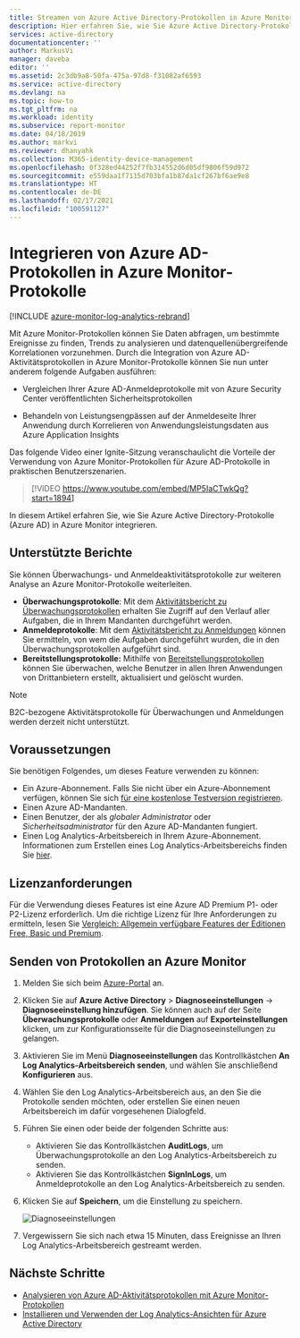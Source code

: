 ```yaml
---
title: Streamen von Azure Active Directory-Protokollen in Azure Monitor-Protokolle | Microsoft-Dokumentation
description: Hier erfahren Sie, wie Sie Azure Active Directory-Protokolle in Azure Monitor-Protokolle integrieren.
services: active-directory
documentationcenter: ''
author: MarkusVi
manager: daveba
editor: ''
ms.assetid: 2c3db9a8-50fa-475a-97d8-f31082af6593
ms.service: active-directory
ms.devlang: na
ms.topic: how-to
ms.tgt_pltfrm: na
ms.workload: identity
ms.subservice: report-monitor
ms.date: 04/18/2019
ms.author: markvi
ms.reviewer: dhanyahk
ms.collection: M365-identity-device-management
ms.openlocfilehash: 0f328ed44252f7fb314552d6d05df9806f59d972
ms.sourcegitcommit: e559daa1f7115d703bfa1b87da1cf267bf6ae9e8
ms.translationtype: HT
ms.contentlocale: de-DE
ms.lasthandoff: 02/17/2021
ms.locfileid: "100591127"
---
```

# <a name="integrate-azure-ad-logs-with-azure-monitor-logs"></a>Integrieren von Azure AD-Protokollen in Azure Monitor-Protokolle

[!INCLUDE [azure-monitor-log-analytics-rebrand](../../../includes/azure-monitor-log-analytics-rebrand.md)]

Mit Azure Monitor-Protokollen können Sie Daten abfragen, um bestimmte Ereignisse zu finden, Trends zu analysieren und datenquellenübergreifende Korrelationen vorzunehmen. Durch die Integration von Azure AD-Aktivitätsprotokollen in Azure Monitor-Protokolle können Sie nun unter anderem folgende Aufgaben ausführen:

 * Vergleichen Ihrer Azure AD-Anmeldeprotokolle mit von Azure Security Center veröffentlichten Sicherheitsprotokollen

 * Behandeln von Leistungsengpässen auf der Anmeldeseite Ihrer Anwendung durch Korrelieren von Anwendungsleistungsdaten aus Azure Application Insights  

Das folgende Video einer Ignite-Sitzung veranschaulicht die Vorteile der Verwendung von Azure Monitor-Protokollen für Azure AD-Protokolle in praktischen Benutzerszenarien.

> [!VIDEO https://www.youtube.com/embed/MP5IaCTwkQg?start=1894]

In diesem Artikel erfahren Sie, wie Sie Azure Active Directory-Protokolle (Azure AD) in Azure Monitor integrieren.

## <a name="supported-reports"></a>Unterstützte Berichte

Sie können Überwachungs- und Anmeldeaktivitätsprotokolle zur weiteren Analyse an Azure Monitor-Protokolle weiterleiten. 

* **Überwachungsprotokolle**: Mit dem [Aktivitätsbericht zu Überwachungsprotokollen](concept-audit-logs.md) erhalten Sie Zugriff auf den Verlauf aller Aufgaben, die in Ihrem Mandanten durchgeführt werden.
* **Anmeldeprotokolle**: Mit dem [Aktivitätsbericht zu Anmeldungen](concept-sign-ins.md) können Sie ermitteln, von wem die Aufgaben durchgeführt wurden, die in den Überwachungsprotokollen aufgeführt sind.
* **Bereitstellungsprotokolle:** Mithilfe von [Bereitstellungsprotokollen](../app-provisioning/application-provisioning-log-analytics.md) können Sie überwachen, welche Benutzer in allen Ihren Anwendungen von Drittanbietern erstellt, aktualisiert und gelöscht wurden. 

> [!NOTE]
> B2C-bezogene Aktivitätsprotokolle für Überwachungen und Anmeldungen werden derzeit nicht unterstützt.
>

## <a name="prerequisites"></a>Voraussetzungen 

Sie benötigen Folgendes, um dieses Feature verwenden zu können:

* Ein Azure-Abonnement. Falls Sie nicht über ein Azure-Abonnement verfügen, können Sie sich [für eine kostenlose Testversion registrieren](https://azure.microsoft.com/free/).
* Einen Azure AD-Mandanten.
* Einen Benutzer, der als *globaler Administrator* oder *Sicherheitsadministrator* für den Azure AD-Mandanten fungiert.
* Einen Log Analytics-Arbeitsbereich in Ihrem Azure-Abonnement. Informationen zum Erstellen eines Log Analytics-Arbeitsbereichs finden Sie [hier](../../azure-monitor/logs/quick-create-workspace.md).

## <a name="licensing-requirements"></a>Lizenzanforderungen

Für die Verwendung dieses Features ist eine Azure AD Premium P1- oder P2-Lizenz erforderlich. Um die richtige Lizenz für Ihre Anforderungen zu ermitteln, lesen Sie [Vergleich: Allgemein verfügbare Features der Editionen Free, Basic und Premium](https://azure.microsoft.com/pricing/details/active-directory/).

## <a name="send-logs-to-azure-monitor"></a>Senden von Protokollen an Azure Monitor

1. Melden Sie sich beim [Azure-Portal](https://portal.azure.com) an. 

2. Klicken Sie auf **Azure Active Directory** > **Diagnoseeinstellungen** -> **Diagnoseeinstellung hinzufügen**. Sie können auch auf der Seite **Überwachungsprotokolle** oder **Anmeldungen** auf **Exporteinstellungen** klicken, um zur Konfigurationsseite für die Diagnoseeinstellungen zu gelangen.  
    
3. Aktivieren Sie im Menü **Diagnoseeinstellungen** das Kontrollkästchen **An Log Analytics-Arbeitsbereich senden**, und wählen Sie anschließend **Konfigurieren** aus.

4. Wählen Sie den Log Analytics-Arbeitsbereich aus, an den Sie die Protokolle senden möchten, oder erstellen Sie einen neuen Arbeitsbereich im dafür vorgesehenen Dialogfeld.  

5. Führen Sie einen oder beide der folgenden Schritte aus:
    * Aktivieren Sie das Kontrollkästchen **AuditLogs**, um Überwachungsprotokolle an den Log Analytics-Arbeitsbereich zu senden. 
    * Aktivieren Sie das Kontrollkästchen **SignInLogs**, um Anmeldeprotokolle an den Log Analytics-Arbeitsbereich zu senden.

6. Klicken Sie auf **Speichern**, um die Einstellung zu speichern.

    ![Diagnoseeinstellungen](./media/howto-integrate-activity-logs-with-log-analytics/Configure.png)

7. Vergewissern Sie sich nach etwa 15 Minuten, dass Ereignisse an Ihren Log Analytics-Arbeitsbereich gestreamt werden.

## <a name="next-steps"></a>Nächste Schritte

* [Analysieren von Azure AD-Aktivitätsprotokollen mit Azure Monitor-Protokollen](howto-analyze-activity-logs-log-analytics.md)
* [Installieren und Verwenden der Log Analytics-Ansichten für Azure Active Directory](howto-install-use-log-analytics-views.md)